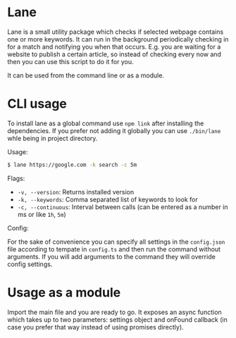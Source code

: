 # Lane

Lane is a small utility package which checks if selected webpage contains one or more keywords.
It can run in the background periodically checking in for a match and notifying you when that occurs. E.g. you are waiting for a website to publish a certain article, so instead of checking every now and then you can use this script to do it for you.

It can be used from the command line or as a module.

# CLI usage

To install lane as a global command use `npm link` after installing the dependencies. If you prefer not adding it globally you can use `./bin/lane` whle being in project directory.

Usage:
```bash
$ lane https://google.com -k search -c 5m
```

Flags:
  - `-v, --version`: Returns installed version
  - `-k, --keywords`: Comma separated list of keywords to look for
  - `-c, --continuous`: Interval between calls (can be entered as a number in ms or like `1h`, `5m`)

Config:

For the sake of convenience you can specify all settings in the `config.json` file according to tempate in `config.ts` and then run the command without arguments. If you will add arguments to the command they will override config settings.

# Usage as a module

Import the main file and you are ready to go. It exposes an async function which takes up to two parameters: settings object and onFound callback (in case you prefer that way instead of using promises directly).
